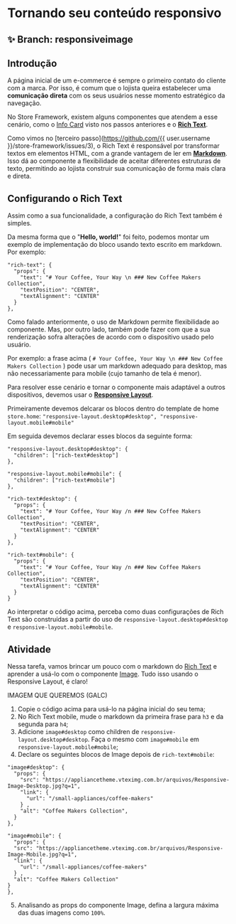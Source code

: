 # Tornando seu conteúdo responsivo

## :sparkles: **Branch:** responsiveimage

## Introdução

A página inicial de um e-commerce é sempre o primeiro contato do cliente com a marca. Por isso, é comum que o lojista queira estabelecer uma **comunicação direta** com os seus usuários nesse momento estratégico da navegação. 

No Store Framework, existem alguns componentes que atendem a esse cenário, como o [Info Card](https://vtex.io/docs/components/all/vtex.store-components/info-card) visto nos passos anteriores e o [**Rich Text**](https://vtex.io/docs/components/all/vtex.rich-text/). 

Como vimos no [terceiro passo](https://github.com/{{ user.username }}/store-framework/issues/3), o Rich Text é responsável por transformar textos em elementos HTML, com a grande vantagem de ler em [**Markdown**](https://www.markdownguide.org/). Isso dá ao componente a flexibilidade de aceitar diferentes estruturas de texto, permitindo ao lojista construir sua comunicação de forma mais clara e direta. 

## Configurando o Rich Text

Assim como a sua funcionalidade, a configuração do Rich Text também é simples. 

Da mesma forma que o "**Hello, world!**" foi feito, podemos montar um exemplo de implementação do bloco usando texto escrito em markdown. Por exemplo:

```
"rich-text": {
  "props": {
    "text": "# Your Coffee, Your Way \n ### New Coffee Makers Collection",
    "textPosition": "CENTER",
    "textAlignment": "CENTER"
  }
},
```

Como falado anteriormente, o uso de Markdown permite flexibilidade ao componente. Mas, por outro lado, também pode fazer com que a sua renderização sofra alterações de acordo com o dispositivo usado pelo usuário. 

Por exemplo: a frase acima ( `# Your Coffee, Your Way \n ### New Coffee Makers Collection` ) pode usar um markdown adequado para desktop, mas não necessariamente para mobile (cujo tamanho de tela é menor). 

Para resolver esse cenário e tornar o componente mais adaptável a outros dispositivos, devemos usar o [**Responsive Layout**](https://vtex.io/docs/components/layout/vtex.responsive-layout).

Primeiramente devemos delcarar os blocos dentro do template de home `store.home`:
`"responsive-layout.desktop#desktop",
 "responsive-layout.mobile#mobile"`

Em seguida devemos declarar esses blocos da seguinte forma:

```
"responsive-layout.desktop#desktop": {
  "children": ["rich-text#desktop"]
},

"responsive-layout.mobile#mobile": {
  "children": ["rich-text#mobile"]
},

"rich-text#desktop": {
  "props": {
    "text": "# Your Coffee, Your Way /n ### New Coffee Makers Collection",
    "textPosition": "CENTER",
    "textAlignment": "CENTER"
  }
},

"rich-text#mobile": {
  "props": {
    "text": "# Your Coffee, Your Way /n ### New Coffee Makers Collection",
    "textPosition": "CENTER",
    "textAlignment": "CENTER"
  }
}
```

Ao interpretar o código acima, perceba como duas configurações de Rich Text são construídas a partir do uso de `responsive-layout.desktop#desktop` e `responsive-layout.mobile#mobile`. 

## Atividade

Nessa tarefa, vamos brincar um pouco com o markdown do [Rich Text](https://vtex.io/docs/components/all/vtex.rich-text/) e aprender a usá-lo com o componente [Image](https://vtex.io/docs/components/all/vtex.store-components/image). Tudo isso usando o Responsive Layout, é claro!

IMAGEM QUE QUEREMOS  (GALC)

1. Copie o código acima para usá-lo na página inicial do seu tema;
2. No Rich Text mobile, mude o markdown da primeira frase para `h3` e da segunda para `h4`;
3. Adicione `image#desktop` como children de `responsive-layout.desktop#desktop`. Faça o mesmo com `image#mobile`  em `responsive-layout.mobile#mobile`;
4. Declare os seguintes blocos de Image depois de `rich-text#mobile`: 

```
"image#desktop": {
  "props": {
    "src": "https://appliancetheme.vteximg.com.br/arquivos/Responsive-Image-Desktop.jpg?q=1",
    "link": {
      "url": "/small-appliances/coffee-makers"
    } ,
    "alt": "Coffee Makers Collection",
  }
},

"image#mobile": {
  "props": {
  "src": "https://appliancetheme.vteximg.com.br/arquivos/Responsive-Image-Mobile.jpg?q=1",
  "link": {
    "url": "/small-appliances/coffee-makers"
  } ,
  "alt": "Coffee Makers Collection"
}
},

```

5. Analisando as props do componente Image, defina a largura máxima das duas imagens como `100%`.
